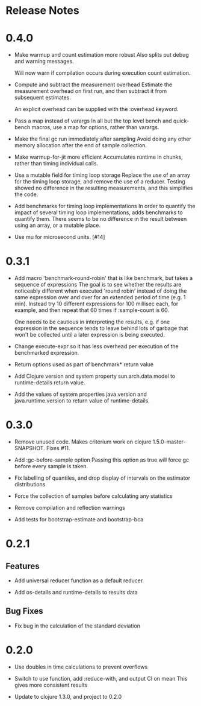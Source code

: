 # Release Notes

# 0.4.0

- Make warmup and count estimation more robust
  Also splits out debug and warning messages.

  Will now warn if compilation occurs during execution count estimation.

- Compute and subtract the measurement overhead
  Estimate the measurement overhead on first run, and then subtract it from 
  subsequent estimates.

  An explicit overhead can be supplied with the :overhead keyword.

- Pass a map instead of varargs
  In all but the top level bench and quick-bench macros, use a map for
  options, rather than varargs.

- Make the final gc run immediately after sampling
  Avoid doing any other memory allocation after the end of sample
  collection.

- Make warmup-for-jit more efficient
  Accumulates runtime in chunks, rather than timing individual calls.

- Use a mutable field for timing loop storage
  Replace the use of an array for the timing loop storage, and remove the
  use of a reducer.  Testing showed no difference in the resulting
  measurements, and this simplifies the code.

- Add benchmarks for timing loop implementations
  In order to quantify the impact of several timing loop implementations,
  adds benchmarks to quantify them.  There seems to be no difference in the
  result between using an array, or a mutable place.

- Use mu for microsecond units. [#14]


# 0.3.1

- Add macro 'benchmark-round-robin' that is like benchmark, but takes a
  sequence of expressions
  The goal is to see whether the results are noticeably different when
  executed 'round robin' instead of doing the same expression over and over
  for an extended period of time (e.g. 1 min).  Instead try 10 different
  expressions for 100 millisec each, for example, and then repeat that 60
  times if :sample-count is 60.

  One needs to be cautious in interpreting the results, e.g. if one
  expression in the sequence tends to leave behind lots of garbage that
  won't be collected until a later expression is being executed.

- Change execute-expr so it has less overhead per execution of the
  benchmarked expression.

- Return options used as part of benchmark* return value

- Add Clojure version and system property sun.arch.data.model to
  runtime-details return value.

- Add the values of system properties java.version and java.runtime.version
  to return value of runtime-details.

# 0.3.0

- Remove unused code. Makes criterium work on clojure 1.5.0-master-SNAPSHOT.
  Fixes #11.

- Add :gc-before-sample option
  Passing this option as true will force gc before every sample is taken.

- Fix labelling of quantiles, and drop display of intervals on the estimator
  distributions

- Force the collection of samples before calculating any statistics

- Remove compilation and reflection warnings

- Add tests for bootstrap-estimate and bootstrap-bca


# 0.2.1

## Features

- Add universal reducer function as a default reducer.

- Add os-details and runtime-details to results data

## Bug Fixes

- Fix bug in the calculation of the standard deviation


# 0.2.0

- Use doubles in time calculations to prevent overflows

- Switch to use function, add :reduce-with, and output CI on mean
  This gives more consistent results

- Update to clojure 1.3.0, and project to 0.2.0
